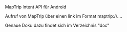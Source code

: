 MapTrip Intent API für Android


Aufruf von MapTrip über einen link im Format maptrip://....

Genaue Doku dazu findet sich im Verzeichnis "doc"
